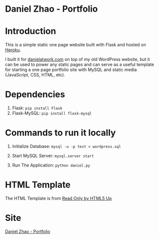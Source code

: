 Daniel Zhao - Portfolio
=======================

# Introduction

This is a simple static one page website built with Flask and hosted on [Heroku](https://heroku.com).

I built it for [danielatwork.com](http://danielatwork.com) on top of my old WordPress website, but it can be used to power any static pages and can serve as a useful template for starting a one page portfolio site with MySQL and static media (JavaScript, CSS, HTML, etc).

# Dependencies

1. Flask: `pip install Flask`
2. Flask-MySQL: `pip install flask-mysql`

# Commands to run it locally

1. Initialize Database: `mysql -u -p test < wordpress.sql`

2. Start MySQL Server: `mysql.server start`

3. Run The Application: `python daniel.py`

# HTML Template

The HTML Template is from [Read Only by HTML5 Up](http://html5up.net/read-only)

# Site

[Daniel Zhao - Portfolio](http://danielatwork.com)